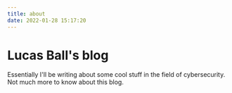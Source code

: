 ```yaml
---
title: about
date: 2022-01-28 15:17:20
---
```


# Lucas Ball's blog
Essentially I'll be writing about some cool stuff in the field of cybersecurity. Not much more to know about this blog.
